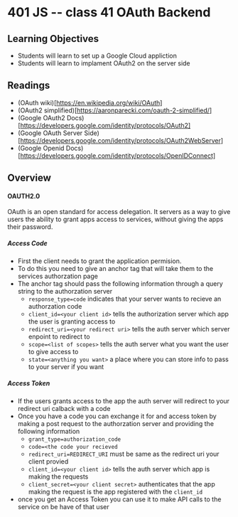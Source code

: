 # 401 JS -- class 41 OAuth Backend

## Learning Objectives
* Students will learn to set up a Google Cloud appliction
* Students will learn to implament OAuth2 on the server side 

## Readings
* (OAuth wiki)[https://en.wikipedia.org/wiki/OAuth]
* (OAuth2 simplified)[https://aaronparecki.com/oauth-2-simplified/]
* (Google OAuth2 Docs)[https://developers.google.com/identity/protocols/OAuth2]
* (Google OAuth Server Side)[https://developers.google.com/identity/protocols/OAuth2WebServer]
* (Google Openid Docs)[https://developers.google.com/identity/protocols/OpenIDConnect]

## Overview
#### OAUTH2.0
OAuth is an open standard for access delegation. It servers as a way to give users the ability to grant apps access to services, without giving the apps their password. 

##### Access Code
* First the client needs to grant the application permision.
* To do this you need to give an anchor tag that will take them to the services authorzation page
* The anchor tag should pass the following information through a query string to the authorzation server
  * `response_type=code` indicates that your server wants to recieve an authorzation code
  * `client_id=<your client id>` tells the authorization server which app the user is granting access to
  * `redirect_uri=<your redirect uri>` tells the auth server which server enpoint to redirect to 
  * `scope=<list of scopes>` tells the auth server what you want the user to give access to 
  * `state=<anything you want>` a place where you can store info to pass to your server if you want

##### Access Token
* If the users grants access to the app the auth server will redirect to your redirect uri calback with a code
* Once you have a code you can exchange it for and access token by making a post request to the authorzation server and providing the following information
  * `grant_type=authorization_code`
  * `code=<the code your recieved`
  * `redirect_uri=REDIRECT_URI` must be same as the redirect uri your client provied
  * `client_id=<your client id>` tells the auth server which app is making the requests
  * `client_secret=<your client secret>` authenticates that the app making the request is the app registered with the `client_id` 
* once you get an Access Token you can use it to make API calls to the service on be have of that user 
